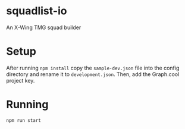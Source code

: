 # squadlist-io
An X-Wing TMG  squad builder

# Setup
After running ```npm install``` copy the ```sample-dev.json``` file into the config directory and rename it to ```development.json```. Then, add the Graph.cool project key.

# Running
```npm run start```
